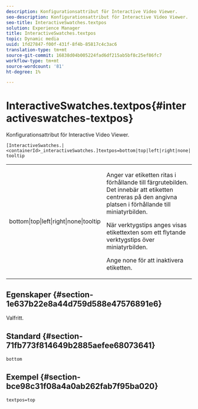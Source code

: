```yaml
---
description: Konfigurationsattribut för Interactive Video Viewer.
seo-description: Konfigurationsattribut för Interactive Video Viewer.
seo-title: InteractiveSwatches.textpos
solution: Experience Manager
title: InteractiveSwatches.textpos
topic: Dynamic media
uuid: 1fd27847-f00f-431f-8f4b-85817c4c3ac6
translation-type: tm+mt
source-git-commit: 16838d04b005224fad6df215ab5bf8c25ef86fc7
workflow-type: tm+mt
source-wordcount: '81'
ht-degree: 1%

---
```



# InteractiveSwatches.textpos{#interactiveswatches-textpos}

Konfigurationsattribut för Interactive Video Viewer.

`[InteractiveSwatches.|<containerId>_interactiveSwatches.]textpos=bottom|top|left|right|none|tooltip`

<table id="table_441553CD34C94A58A9D7CBF772DEDDB6"> 
 <tbody> 
  <tr> 
   <td colname="col1"> <p> <span class="codeph"> bottom|top|left|right|none|tooltip</span> </p> </td> 
   <td colname="col2"> <p> Anger var etiketten ritas i förhållande till färgrutebilden. Det innebär att etiketten centreras på den angivna platsen i förhållande till miniatyrbilden. </p> <p>När <span class="codeph"> verktygstips</span> anges visas etikettexten som ett flytande verktygstips över miniatyrbilden. </p> <p>Ange <span class="codeph"> none</span> för att inaktivera etiketten. </p> </td> 
  </tr> 
 </tbody> 
</table>

## Egenskaper {#section-1e637b22e8a44d759d588e47576891e6}

Valfritt.

## Standard {#section-71fb773f814649b2885aefee68073641}

`bottom`

## Exempel {#section-bce98c31f08a4a0ab262fab7f95ba020}

```
textpos=top
```

